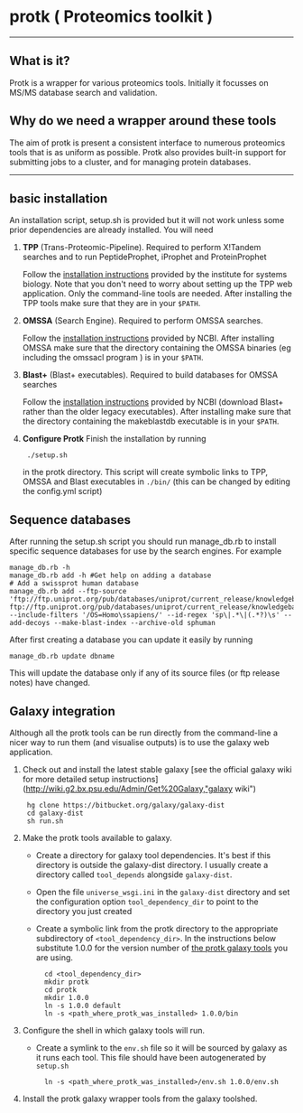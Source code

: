 # protk ( Proteomics toolkit )


***
## What is it?

Protk is a wrapper for various proteomics tools. Initially it focusses on MS/MS database search and validation.

## Why do we need a wrapper around these tools

The aim of protk is present a consistent interface to numerous proteomics tools that is as uniform as possible. Protk also provides built-in support for submitting jobs to a cluster, and for managing protein databases. 

***



## basic installation
An installation script, setup.sh is provided but it will not work unless some prior dependencies are already installed. You will need

1. __TPP__ (Trans-Proteomic-Pipeline). Required to perform X!Tandem searches and to run PeptideProphet, iProphet and ProteinProphet

    Follow the [installation instructions](http://tools.proteomecenter.org/wiki/index.php?title=Software:TPP "tpp install instructions") provided by the institute for systems biology. Note that you don't need to worry about setting up the TPP web application.  Only the command-line tools are needed.  After installing the TPP tools make sure that they are in your `$PATH`.

2. __OMSSA__ (Search Engine). Required to perform OMSSA searches.

    Follow the [installation instructions](http://pubchem.ncbi.nlm.nih.gov/omssa/download.htm "omssa instructions") provided by NCBI.  After installing OMSSA make sure that the directory containing the OMSSA binaries (eg including the omssacl program ) is in your `$PATH`.

3. __Blast+__ (Blast+ executables). Required to build databases for OMSSA searches

    Follow the [installation instructions](http://blast.ncbi.nlm.nih.gov/Blast.cgi?CMD=Web&PAGE_TYPE=BlastDocs&DOC_TYPE=Download "blast install instructions") provided by NCBI (download Blast+ rather than the older legacy executables). After installing make sure that the directory containing the makeblastdb executable is in your `$PATH`.

4. __Configure Protk__ Finish the installation by running

        ./setup.sh 

    in the protk directory. This script will create symbolic links to TPP, OMSSA and Blast executables in `./bin/` (this can be changed by editing the config.yml script)




## Sequence databases

After running the setup.sh script you should run manage_db.rb to install specific sequence databases for use by the search engines. For example

    manage_db.rb -h
    manage_db.rb add -h #Get help on adding a database
    # Add a swissprot human database
    manage_db.rb add --ftp-source 'ftp://ftp.uniprot.org/pub/databases/uniprot/current_release/knowledgebase/complete/uniprot_sprot.fasta.gz ftp://ftp.uniprot.org/pub/databases/uniprot/current_release/knowledgebase/complete/reldate.txt' --include-filters '/OS=Homo\ssapiens/' --id-regex 'sp\|.*\|(.*?)\s' --add-decoys --make-blast-index --archive-old sphuman

After first creating a database you can update it easily by running

    manage_db.rb update dbname

This will update the database only if any of its source files (or ftp release notes) have changed.

## Galaxy integration

Although all the protk tools can be run directly from the command-line a nicer way to run them (and visualise outputs) is to use the galaxy web application.

1. Check out and install the latest stable galaxy [see the official galaxy wiki for more detailed setup instructions](http://wiki.g2.bx.psu.edu/Admin/Get%20Galaxy,"galaxy wiki")

        hg clone https://bitbucket.org/galaxy/galaxy-dist 
		cd galaxy-dist
		sh run.sh

2. Make the protk tools available to galaxy. 
    - Create a directory for galaxy tool dependencies. It's best if this directory is outside the galaxy-dist directory. I usually create a directory called `tool_depends` alongside `galaxy-dist`.
    - Open the file `universe_wsgi.ini` in the `galaxy-dist` directory and set the configuration option `tool_dependency_dir` to point to the directory you just created
    - Create a symbolic link from the protk directory to the appropriate subdirectory of `<tool_dependency_dir>`. In the instructions below substitute 1.0.0 for the version number of [the protk galaxy tools](https://bitbucket.org/iracooke/protk-toolshed "protk galaxy tools") you are using.

            cd <tool_dependency_dir>
            mkdir protk
			cd protk
            mkdir 1.0.0
            ln -s 1.0.0 default
            ln -s <path_where_protk_was_installed> 1.0.0/bin

3. Configure the shell in which galaxy tools will run.
    - Create a symlink to the `env.sh` file so it will be sourced by galaxy as it runs each tool. This file should have been autogenerated by `setup.sh`

            ln -s <path_where_protk_was_installed>/env.sh 1.0.0/env.sh

4. Install the protk galaxy wrapper tools from the galaxy toolshed. 

